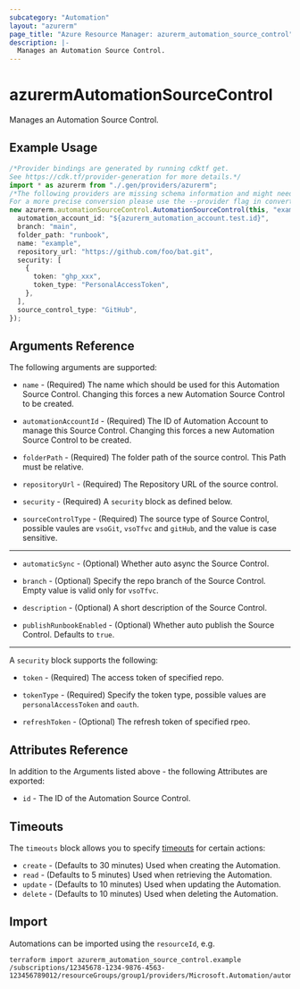 ```yaml
---
subcategory: "Automation"
layout: "azurerm"
page_title: "Azure Resource Manager: azurerm_automation_source_control"
description: |-
  Manages an Automation Source Control.
---
```


# azurermAutomationSourceControl

Manages an Automation Source Control.

## Example Usage

```typescript
/*Provider bindings are generated by running cdktf get.
See https://cdk.tf/provider-generation for more details.*/
import * as azurerm from "./.gen/providers/azurerm";
/*The following providers are missing schema information and might need manual adjustments to synthesize correctly: azurerm.
For a more precise conversion please use the --provider flag in convert.*/
new azurerm.automationSourceControl.AutomationSourceControl(this, "example", {
  automation_account_id: "${azurerm_automation_account.test.id}",
  branch: "main",
  folder_path: "runbook",
  name: "example",
  repository_url: "https://github.com/foo/bat.git",
  security: [
    {
      token: "ghp_xxx",
      token_type: "PersonalAccessToken",
    },
  ],
  source_control_type: "GitHub",
});

```

## Arguments Reference

The following arguments are supported:

*   `name` - (Required) The name which should be used for this Automation Source Control. Changing this forces a new Automation Source Control to be created.

*   `automationAccountId` - (Required) The ID of Automation Account to manage this Source Control. Changing this forces a new Automation Source Control to be created.

*   `folderPath` - (Required) The folder path of the source control. This Path must be relative.

*   `repositoryUrl` - (Required) The Repository URL of the source control.

*   `security` - (Required) A `security` block as defined below.

*   `sourceControlType` - (Required) The source type of Source Control, possible vaules are `vsoGit`, `vsoTfvc` and `gitHub`, and the value is case sensitive.

***

*   `automaticSync` - (Optional) Whether auto async the Source Control.

*   `branch` - (Optional) Specify the repo branch of the Source Control. Empty value is valid only for `vsoTfvc`.

*   `description` - (Optional) A short description of the Source Control.

*   `publishRunbookEnabled` - (Optional) Whether auto publish the Source Control. Defaults to `true`.

***

A `security` block supports the following:

*   `token` - (Required) The access token of specified repo.

*   `tokenType` - (Required) Specify the token type, possible values are `personalAccessToken` and `oauth`.

*   `refreshToken` - (Optional) The refresh token of specified rpeo.

## Attributes Reference

In addition to the Arguments listed above - the following Attributes are exported:

* `id` - The ID of the Automation Source Control.

## Timeouts

The `timeouts` block allows you to specify [timeouts](https://www.terraform.io/language/resources/syntax#operation-timeouts) for certain actions:

* `create` - (Defaults to 30 minutes) Used when creating the Automation.
* `read` - (Defaults to 5 minutes) Used when retrieving the Automation.
* `update` - (Defaults to 10 minutes) Used when updating the Automation.
* `delete` - (Defaults to 10 minutes) Used when deleting the Automation.

## Import

Automations can be imported using the `resourceId`, e.g.

```console
terraform import azurerm_automation_source_control.example /subscriptions/12345678-1234-9876-4563-123456789012/resourceGroups/group1/providers/Microsoft.Automation/automationAccounts/account1/sourceControls/sc1
```
